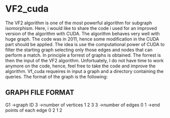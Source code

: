# VF2_cuda
The VF2 algorithm is one of the most powerful algorithm for subgraph isomorphism.
Here, i would like to share the code i used for an improved version of the algorithm with CUDA.
The algorithm behaves very well with huge graph.
The code was in 2011, hence some modification in the CUDA part should be applied.
The idea is use the computational power of CUDA to filter the starting graph selecting only those edges and nodes that can perform a match. 
In principle a forrest of graphs is obtained. The forrest is then the input of the VF2 algorithm.
Unfortuately, I do not have time to work anymore on the code, hence, feel free to take the code and improve the algorithm.
Vf_cuda requeires in input a graph and a directory containing the queries. The format of the graph is the following:

GRAPH FILE FORMAT
-----------------
G1                     ->graph ID
3                       ->number of vertices
1
2
3
3                       ->number of edges
0 1 	                  ->end points of each edge
0 2 
1 2
